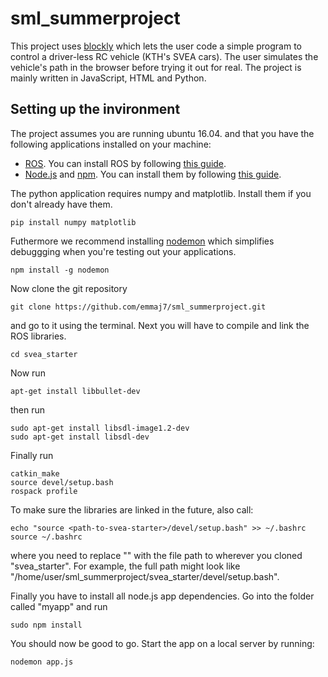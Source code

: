 # sml_summerproject
This project uses [blockly](https://developers.google.com/blockly/) which lets the user code a simple program to control a driver-less RC vehicle (KTH's SVEA cars). The user simulates the vehicle's path in the browser before trying it out for real. The project is mainly written in JavaScript, HTML and Python.
## Setting up the invironment
The project assumes you are running ubuntu 16.04. and that you have the following applications installed on your machine:
* [ROS](https://www.ros.org/). You can install ROS by following [this guide](http://wiki.ros.org/kinetic/Installation/Ubuntu).
* [Node.js](https://nodejs.org/en/) and [npm](https://www.npmjs.com/). You can install them by following [this guide](https://tecadmin.net/install-latest-nodejs-npm-on-ubuntu/).

The python application requires numpy and matplotlib. Install them if you don't already have them.

	pip install numpy matplotlib

Futhermore we recommend installing [nodemon](https://www.npmjs.com/package/nodemon) which simplifies debuggging when you're testing out your applications.

	npm install -g nodemon

Now clone the git repository

	git clone https://github.com/emmaj7/sml_summerproject.git

and go to it using the terminal. Next you will have to compile and link the ROS libraries.

	cd svea_starter

Now run

	apt-get install libbullet-dev
	
then run

	sudo apt-get install libsdl-image1.2-dev
	sudo apt-get install libsdl-dev
	
Finally run

	catkin_make
	source devel/setup.bash
	rospack profile

To make sure the libraries are linked in the future, also call:

	echo "source <path-to-svea-starter>/devel/setup.bash" >> ~/.bashrc
	source ~/.bashrc

where you need to replace "<path-to-svea-starter>" with the file path to wherever you cloned "svea_starter". For example, the full path might look like "/home/user/sml_summerproject/svea_starter/devel/setup.bash".

Finally you have to install all node.js app dependencies. Go into the folder called "myapp" and run

	sudo npm install

You should now be good to go. Start the app on a local server by running:

	nodemon app.js
